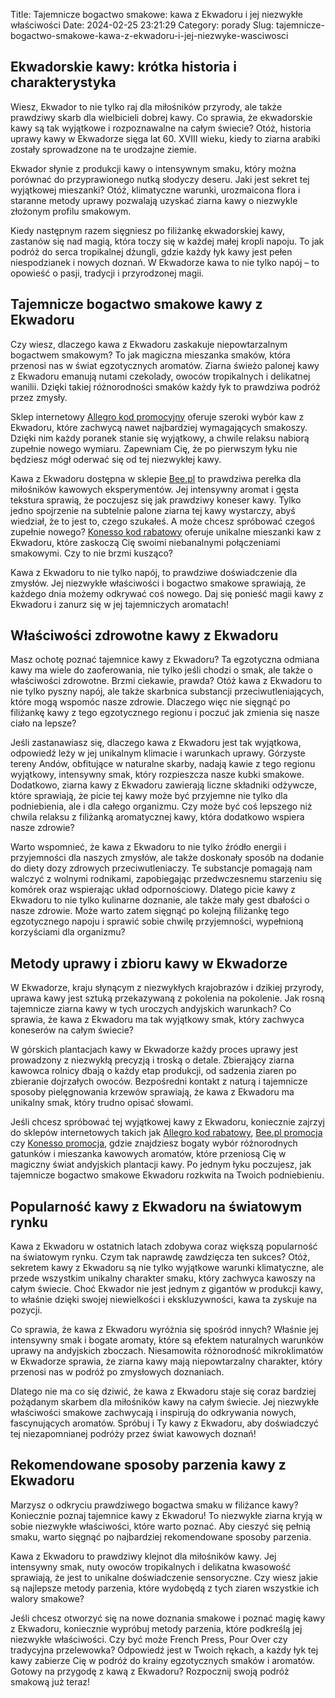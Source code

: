 Title: Tajemnicze bogactwo smakowe: kawa z Ekwadoru i jej niezwykłe właściwości
Date: 2024-02-25 23:21:29
Category: porady
Slug: tajemnicze-bogactwo-smakowe-kawa-z-ekwadoru-i-jej-niezwyke-wasciwosci

## Ekwadorskie kawy: krótka historia i charakterystyka

Wiesz, Ekwador to nie tylko raj dla miłośników przyrody, ale także prawdziwy skarb dla wielbicieli dobrej kawy. Co sprawia, że ekwadorskie kawy są tak wyjątkowe i rozpoznawalne na całym świecie? Otóż, historia uprawy kawy w Ekwadorze sięga lat 60. XVIII wieku, kiedy to ziarna arabiki zostały sprowadzone na te urodzajne ziemie.  

Ekwador słynie z produkcji kawy o intensywnym smaku, który można porównać do przyprawionego nutką słodyczy deseru. Jaki jest sekret tej wyjątkowej mieszanki? Otóż, klimatyczne warunki, urozmaicona flora i staranne metody uprawy pozwalają uzyskać ziarna kawy o niezwykle złożonym profilu smakowym.  

Kiedy następnym razem sięgniesz po filiżankę ekwadorskiej kawy, zastanów się nad magią, która toczy się w każdej małej kropli napoju. To jak podróż do serca tropikalnej dżungli, gdzie każdy łyk kawy jest pełen niespodzianek i nowych doznań. W Ekwadorze kawa to nie tylko napój – to opowieść o pasji, tradycji i przyrodzonej magii.


## Tajemnicze bogactwo smakowe kawy z Ekwadoru

Czy wiesz, dlaczego kawa z Ekwadoru zaskakuje niepowtarzalnym bogactwem smakowym? To jak magiczna mieszanka smaków, która przenosi nas w świat egzotycznych aromatów. Ziarna świeżo palonej kawy z Ekwadoru emanują nutami czekolady, owoców tropikalnych i delikatnej wanilii. Dzięki takiej różnorodności smaków każdy łyk to prawdziwa podróż przez zmysły.

Sklep internetowy [Allegro kod promocyjny](https://ateliergr.nl/5-najpopularniejszych-usug-fotograficznych-dostepnych-w-serwisach-internetowych-dla-smartfonow-z-aparatem) oferuje szeroki wybór kaw z Ekwadoru, które zachwycą nawet najbardziej wymagających smakoszy. Dzięki nim każdy poranek stanie się wyjątkowy, a chwile relaksu nabiorą zupełnie nowego wymiaru. Zapewniam Cię, że po pierwszym łyku nie będziesz mógł oderwać się od tej niezwykłej kawy.

Kawa z Ekwadoru dostępna w sklepie [Bee.pl](https://bibliotheek-amstelveen.nl/bezkofeinowa-kawa-ziarnista-dlaczego-warto-ja-wyprobowac) to prawdziwa perełka dla miłośników kawowych eksperymentów. Jej intensywny aromat i gęsta tekstura sprawią, że poczujesz się jak prawdziwy koneser kawy. Tylko jedno spojrzenie na subtelnie palone ziarna tej kawy wystarczy, abyś wiedział, że to jest to, czego szukałeś. A może chcesz spróbować czegoś zupełnie nowego? [Konesso kod rabatowy](https://klimmpics.de/zalety-i-zastosowania-kawiarki-do-parzenia-kawy-po-ghanansku) oferuje unikalne mieszanki kaw z Ekwadoru, które zaskoczą Cię swoimi niebanalnymi połączeniami smakowymi. Czy to nie brzmi kusząco?

Kawa z Ekwadoru to nie tylko napój, to prawdziwe doświadczenie dla zmysłów. Jej niezwykłe właściwości i bogactwo smakowe sprawiają, że każdego dnia możemy odkrywać coś nowego. Daj się ponieść magii kawy z Ekwadoru i zanurz się w jej tajemniczych aromatach!


## Właściwości zdrowotne kawy z Ekwadoru

Masz ochotę poznać tajemnice kawy z Ekwadoru? Ta egzotyczna odmiana kawy ma wiele do zaoferowania, nie tylko jeśli chodzi o smak, ale także o właściwości zdrowotne. Brzmi ciekawie, prawda? Otóż kawa z Ekwadoru to nie tylko pyszny napój, ale także skarbnica substancji przeciwutleniających, które mogą wspomóc nasze zdrowie. Dlaczego więc nie sięgnąć po filiżankę kawy z tego egzotycznego regionu i poczuć jak zmienia się nasze ciało na lepsze?

Jeśli zastanawiasz się, dlaczego kawa z Ekwadoru jest tak wyjątkowa, odpowiedź leży w jej unikalnym klimacie i warunkach uprawy. Górzyste tereny Andów, obfitujące w naturalne skarby, nadają kawie z tego regionu wyjątkowy, intensywny smak, który rozpieszcza nasze kubki smakowe. Dodatkowo, ziarna kawy z Ekwadoru zawierają liczne składniki odżywcze, które sprawiają, że picie tej kawy może być przyjemne nie tylko dla podniebienia, ale i dla całego organizmu. Czy może być coś lepszego niż chwila relaksu z filiżanką aromatycznej kawy, która dodatkowo wspiera nasze zdrowie?

Warto wspomnieć, że kawa z Ekwadoru to nie tylko źródło energii i przyjemności dla naszych zmysłów, ale także doskonały sposób na dodanie do diety dozy zdrowych przeciwutleniaczy. Te substancje pomagają nam walczyć z wolnymi rodnikami, zapobiegając przedwczesnemu starzeniu się komórek oraz wspierając układ odpornościowy. Dlatego picie kawy z Ekwadoru to nie tylko kulinarne doznanie, ale także mały gest dbałości o nasze zdrowie. Może warto zatem sięgnąć po kolejną filiżankę tego egzotycznego napoju i sprawić sobie chwilę przyjemności, wypełnioną korzyściami dla organizmu?


## Metody uprawy i zbioru kawy w Ekwadorze

W Ekwadorze, kraju słynącym z niezwykłych krajobrazów i dzikiej przyrody, uprawa kawy jest sztuką przekazywaną z pokolenia na pokolenie. Jak rosną tajemnicze ziarna kawy w tych uroczych andyjskich warunkach? Co sprawia, że kawa z Ekwadoru ma tak wyjątkowy smak, który zachwyca koneserów na całym świecie?

W górskich plantacjach kawy w Ekwadorze każdy proces uprawy jest prowadzony z niezwykłą precyzją i troską o detale. Zbierający ziarna kawowca rolnicy dbają o każdy etap produkcji, od sadzenia ziaren po zbieranie dojrzałych owoców. Bezpośredni kontakt z naturą i tajemnicze sposoby pielęgnowania krzewów sprawiają, że kawa z Ekwadoru ma unikalny smak, który trudno opisać słowami.

Jeśli chcesz spróbować tej wyjątkowej kawy z Ekwadoru, koniecznie zajrzyj do sklepów internetowych takich jak [Allegro kod rabatowy](https://scmkiezen.nl/wirtualne-degustacje-kaw-z-mlekiem-nowy-wymiar-doswiadczenia-kawowego-online), [Bee.pl promocja](https://scmkiezen.nl/wirtualne-degustacje-kaw-z-mlekiem-nowy-wymiar-doswiadczenia-kawowego-online) czy [Konesso promocja](https://bibliotheek-amstelveen.nl/bezkofeinowa-kawa-ziarnista-dlaczego-warto-ja-wyprobowac), gdzie znajdziesz bogaty wybór różnorodnych gatunków i mieszanka kawowych aromatów, które przeniosą Cię w magiczny świat andyjskich plantacji kawy. Po jednym łyku poczujesz, jak tajemnicze bogactwo smakowe Ekwadoru rozkwita na Twoich podniebieniu.


## Popularność kawy z Ekwadoru na światowym rynku

Kawa z Ekwadoru w ostatnich latach zdobywa coraz większą popularność na światowym rynku. Czym tak naprawdę zawdzięcza ten sukces? Otóż, sekretem kawy z Ekwadoru są nie tylko wyjątkowe warunki klimatyczne, ale przede wszystkim unikalny charakter smaku, który zachwyca kawoszy na całym świecie. Choć Ekwador nie jest jednym z gigantów w produkcji kawy, to właśnie dzięki swojej niewielkości i ekskluzywności, kawa ta zyskuje na pozycji.

Co sprawia, że kawa z Ekwadoru wyróżnia się spośród innych? Właśnie jej intensywny smak i bogate aromaty, które są efektem naturalnych warunków uprawy na andyjskich zboczach. Niesamowita różnorodność mikroklimatów w Ekwadorze sprawia, że ziarna kawy mają niepowtarzalny charakter, który przenosi nas w podróż po zmysłowych doznaniach.

Dlatego nie ma co się dziwić, że kawa z Ekwadoru staje się coraz bardziej pożądanym skarbem dla miłośników kawy na całym świecie. Jej niezwykłe właściwości smakowe zachwycają i inspirują do odkrywania nowych, fascynujących aromatów. Spróbuj i Ty kawy z Ekwadoru, aby doświadczyć tej niezapomnianej podróży przez świat kawowych doznań!


## Rekomendowane sposoby parzenia kawy z Ekwadoru

Marzysz o odkryciu prawdziwego bogactwa smaku w filiżance kawy? Koniecznie poznaj tajemnice kawy z Ekwadoru! To niezwykłe ziarna kryją w sobie niezwykłe właściwości, które warto poznać. Aby cieszyć się pełnią smaku, warto sięgnąć po najbardziej rekomendowane sposoby parzenia.

Kawa z Ekwadoru to prawdziwy klejnot dla miłośników kawy. Jej intensywny smak, nuty owoców tropikalnych i delikatna kwasowość sprawiają, że jest to unikalne doświadczenie sensoryczne. Czy wiesz jakie są najlepsze metody parzenia, które wydobędą z tych ziaren wszystkie ich walory smakowe?

Jeśli chcesz otworzyć się na nowe doznania smakowe i poznać magię kawy z Ekwadoru, koniecznie wypróbuj metody parzenia, które podkreślą jej niezwykłe właściwości. Czy być może French Press, Pour Over czy tradycyjna przelewowka? Odpowiedź jest w Twoich rękach, a każdy łyk tej kawy zabierze Cię w podróż do krainy egzotycznych smaków i aromatów. Gotowy na przygodę z kawą z Ekwadoru? Rozpocznij swoją podróż smakową już teraz!
